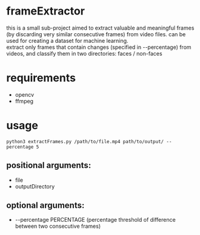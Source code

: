 # frameExtractor
this is a small sub-project aimed to extract valuable and meaningful frames (by discarding very similar consecutive frames) from video files.
can be used for creating a dataset for machine learning. </br>
extract only frames that contain changes (specified in --percentage) from videos, and classify them in two directories: faces / non-faces

# requirements
* opencv
* ffmpeg

# usage
`python3 extractFrames.py /path/to/file.mp4 path/to/output/ --percentage 5`

## positional arguments:
 * file
 * outputDirectory

## optional arguments:
 * --percentage PERCENTAGE (percentage threshold of difference between two
                           consecutive frames)
